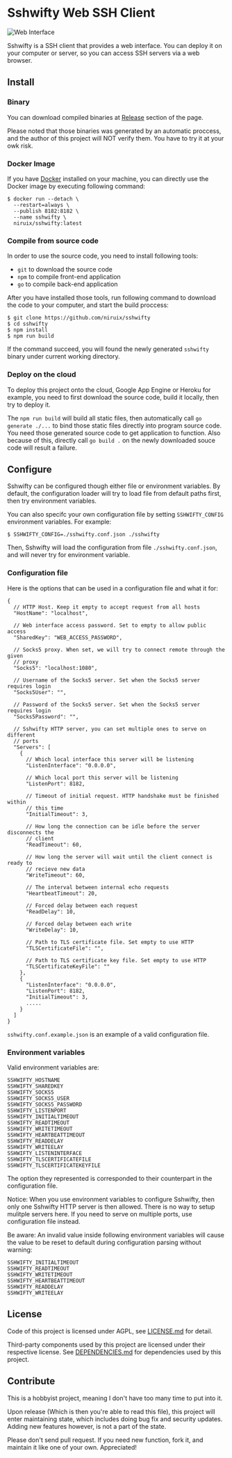 # Sshwifty Web SSH Client

![Web Interface](Screenshot.png)

Sshwifty is a SSH client that provides a web interface. You can deploy it on
your computer or server, so you can access SSH servers via a web browser.

## Install

### Binary

You can download compiled binaries at [Release] section of the page.

Please noted that those binaries was generated by an automatic proccess, and the
author of this project will NOT verify them. You have to try it at your owk
risk.

[release]: https://github.com/niruix/sshwifty/releases

### Docker Image

If you have [Docker] installed on your machine, you can directly use the Docker
image by executing following command:

```
$ docker run --detach \
  --restart=always \
  --publish 8182:8182 \
  --name sshwifty \
  niruix/sshwifty:latest
```

[Docker]: https://www.docker.com

### Compile from source code

In order to use the source code, you need to install following tools:

- `git` to download the source code
- `npm` to compile front-end application
- `go` to compile back-end application

After you have installed those tools, run following command to download the code
to your computer, and start the build proccess:

```
$ git clone https://github.com/niruix/sshwifty
$ cd sshwifty
$ npm install
$ npm run build
```

If the command succeed, you will found the newly generated `sshwifty` binary
under current working directory.

### Deploy on the cloud

To deploy this project onto the cloud, Google App Engine or Heroku for example,
you need to first download the source code, build it locally, then try to deploy
it.

The `npm run build` will build all static files, then automatically call
`go generate ./...` to bind those static files directly into program source
code. You need those generated source code to get application to function. Also
because of this, directly call `go build .` on the newly downloaded souce code
will result a failure.

## Configure

Sshwifty can be configured though either file or environment variables. By
default, the configuration loader will try to load file from default paths
first, then try environment variables.

You can also specifc your own configuration file by setting `SSHWIFTY_CONFIG`
environment variables. For example:

```
$ SSHWIFTY_CONFIG=./sshwifty.conf.json ./sshwifty
```

Then, Sshwifty will load the configuration from file `./sshwifty.conf.json`, and
will never try for environment variable.

### Configuration file

Here is the options that can be used in a configuration file and what it for:

```
{
  // HTTP Host. Keep it empty to accept request from all hosts
  "HostName": "localhost",

  // Web interface access password. Set to empty to allow public access
  "SharedKey": "WEB_ACCESS_PASSWORD",

  // Socks5 proxy. When set, we will try to connect remote through the given
  // proxy
  "Socks5": "localhost:1080",

  // Username of the Socks5 server. Set when the Socks5 server requires login
  "Socks5User": "",

  // Password of the Socks5 server. Set when the Socks5 server requires login
  "Socks5Password": "",

  // Sshwifty HTTP server, you can set multiple ones to serve on different
  // ports
  "Servers": [
    {
      // Which local interface this server will be listening
      "ListenInterface": "0.0.0.0",

      // Which local port this server will be listening
      "ListenPort": 8182,

      // Timeout of initial request. HTTP handshake must be finished within
      // this time
      "InitialTimeout": 3,

      // How long the connection can be idle before the server disconnects the
      // client
      "ReadTimeout": 60,

      // How long the server will wait until the client connect is ready to
      // recieve new data
      "WriteTimeout": 60,

      // The interval between internal echo requests
      "HeartbeatTimeout": 20,

      // Forced delay between each request
      "ReadDelay": 10,

      // Forced delay between each write
      "WriteDelay": 10,

      // Path to TLS certificate file. Set empty to use HTTP
      "TLSCertificateFile": "",

      // Path to TLS certificate key file. Set empty to use HTTP
      "TLSCertificateKeyFile": ""
    },
    {
      "ListenInterface": "0.0.0.0",
      "ListenPort": 8182,
      "InitialTimeout": 3,
      .....
    }
  ]
}
```

`sshwifty.conf.example.json` is an example of a valid configuration file.

### Environment variables

Valid environment variables are:

```
SSHWIFTY_HOSTNAME
SSHWIFTY_SHAREDKEY
SSHWIFTY_SOCKS5
SSHWIFTY_SOCKS5_USER
SSHWIFTY_SOCKS5_PASSWORD
SSHWIFTY_LISTENPORT
SSHWIFTY_INITIALTIMEOUT
SSHWIFTY_READTIMEOUT
SSHWIFTY_WRITETIMEOUT
SSHWIFTY_HEARTBEATTIMEOUT
SSHWIFTY_READDELAY
SSHWIFTY_WRITEELAY
SSHWIFTY_LISTENINTERFACE
SSHWIFTY_TLSCERTIFICATEFILE
SSHWIFTY_TLSCERTIFICATEKEYFILE
```

The option they represented is corresponded to their counterpart in the
configuration file.

Notice: When you use environment variables to configure Sshwifty, then only one
Sshwifty HTTP server is then allowed. There is no way to setup mulitple servers
here. If you need to serve on multiple ports, use configuration file instead.

Be aware: An invalid value inside following environment variables will cause
the value to be reset to default during configuration parsing without warning:

```
SSHWIFTY_INITIALTIMEOUT
SSHWIFTY_READTIMEOUT
SSHWIFTY_WRITETIMEOUT
SSHWIFTY_HEARTBEATTIMEOUT
SSHWIFTY_READDELAY
SSHWIFTY_WRITEELAY
```

## License

Code of this project is licensed under AGPL, see [LICENSE.md] for detail.

Third-party components used by this project are licensed under their respective
license. See [DEPENDENCIES.md] for dependencies used by this project.

[LICENSE.md]: LICENSE.md
[DEPENDENCIES.md]: DEPENDENCIES.md

## Contribute

This is a hobbyist project, meaning I don't have too many time to put into it.

Upon release (Which is then you're able to read this file), this project will
enter maintaining state, which includes doing bug fix and security updates.
Adding new features however, is not a part of the state.

Please don't send pull request. If you need new function, fork it, and maintain
it like one of your own. Appreciated!